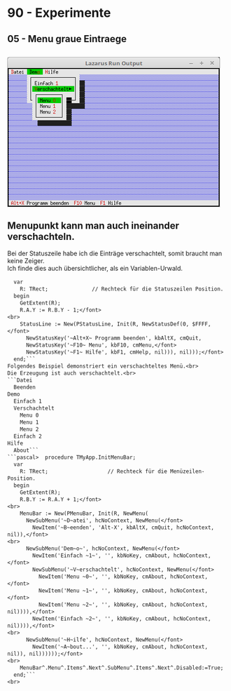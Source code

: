 # 90 - Experimente
## 05 - Menu graue Eintraege
<img src="image.png" alt="Selfhtml"><br><br>
Menupunkt kann man auch ineinander verschachteln.<br>
---
Bei der Statuszeile habe ich die Einträge verschachtelt, somit braucht man keine Zeiger.<br>
Ich finde dies auch übersichtlicher, als ein Variablen-Urwald.<br>
```pascal>  procedure TMyApp.InitStatusLine;
  var
    R: TRect;              // Rechteck für die Statuszeilen Position.
  begin
    GetExtent(R);
    R.A.Y := R.B.Y - 1;</font>
<br>
    StatusLine := New(PStatusLine, Init(R, NewStatusDef(0, $FFFF,</font>
      NewStatusKey('~Alt+X~ Programm beenden', kbAltX, cmQuit,
      NewStatusKey('~F10~ Menu', kbF10, cmMenu,</font>
      NewStatusKey('~F1~ Hilfe', kbF1, cmHelp, nil))), nil)));</font>
  end;```
Folgendes Beispiel demonstriert ein verschachteltes Menü.<br>
Die Erzeugung ist auch verschachtelt.<br>
```Datei
  Beenden
Demo
  Einfach 1
  Verschachtelt
    Menu 0
    Menu 1
    Menu 2
  Einfach 2
Hilfe
  About```
```pascal>  procedure TMyApp.InitMenuBar;
  var
    R: TRect;                   // Rechteck für die Menüzeilen-Position.
  begin
    GetExtent(R);
    R.B.Y := R.A.Y + 1;</font>
<br>
    MenuBar := New(PMenuBar, Init(R, NewMenu(
      NewSubMenu('~D~atei', hcNoContext, NewMenu(</font>
        NewItem('~B~eenden', 'Alt-X', kbAltX, cmQuit, hcNoContext, nil)),</font>
<br>
      NewSubMenu('Dem~o~', hcNoContext, NewMenu(</font>
        NewItem('Einfach ~1~', '', kbNoKey, cmAbout, hcNoContext,</font>
        NewSubMenu('~V~erschachtelt', hcNoContext, NewMenu(</font>
          NewItem('Menu ~0~', '', kbNoKey, cmAbout, hcNoContext,</font>
          NewItem('Menu ~1~', '', kbNoKey, cmAbout, hcNoContext,</font>
          NewItem('Menu ~2~', '', kbNoKey, cmAbout, hcNoContext, nil)))),</font>
        NewItem('Einfach ~2~', '', kbNoKey, cmAbout, hcNoContext, nil)))),</font>
<br>
      NewSubMenu('~H~ilfe', hcNoContext, NewMenu(</font>
        NewItem('~A~bout...', '', kbNoKey, cmAbout, hcNoContext, nil)), nil))))));</font>
<br>
    MenuBar^.Menu^.Items^.Next^.SubMenu^.Items^.Next^.Disabled:=True;
  end;```
<br>
